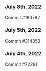 ### July 8th, 2022

Commit #183792

### July 5th, 2022

Commit #314353


### July 4th, 2022

Commit #72281
